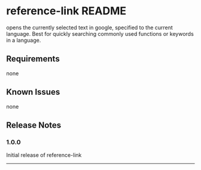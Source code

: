 # reference-link README

opens the currently selected text in google, specified to the current language.
Best for quickly searching commonly used functions or keywords in a language.

## Requirements

none

## Known Issues

none

## Release Notes

### 1.0.0

Initial release of reference-link

---
